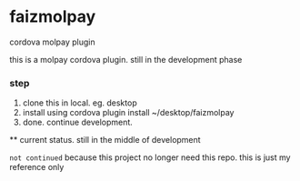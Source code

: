 # faizmolpay
cordova molpay plugin

this is a molpay cordova plugin. still in the development phase

### step
1. clone this in local. eg. desktop
2. install using cordova plugin install ~/desktop/faizmolpay
3. done. continue development.


** current status. still in the middle of development

` not continued ` because this project no longer need this repo. this is just my reference only
